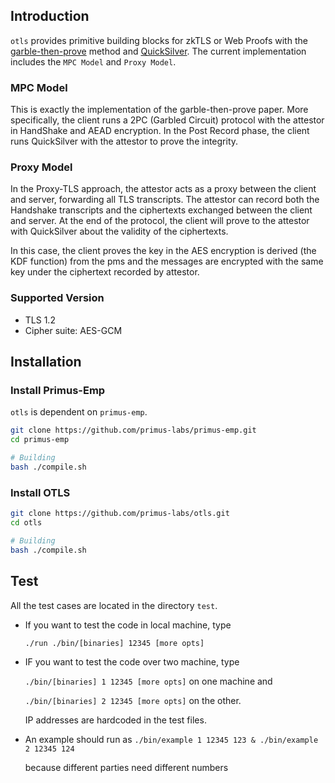 ## Introduction
`otls` provides primitive building blocks for zkTLS or Web Proofs with the [garble-then-prove](https://eprint.iacr.org/2023/964) method and [QuickSilver](https://eprint.iacr.org/2021/076). The current implementation includes the `MPC Model` and `Proxy Model`.

### MPC Model
This is exactly the implementation of the garble-then-prove paper. More specifically, the client runs a 2PC (Garbled Circuit) protocol with the attestor in HandShake and AEAD encryption. In the Post Record phase, the client runs QuickSilver with the attestor to prove the integrity. 

### Proxy Model
In the Proxy-TLS approach, the attestor acts as a proxy between the client and server, forwarding all TLS transcripts. The attestor can record both the Handshake transcripts and the ciphertexts exchanged between the client and server. At the end of the protocol, the client will prove to the attestor with QuickSilver about the validity of the ciphertexts.

In this case, the client proves the key in the AES encryption is derived (the KDF function) from the pms and the messages are encrypted with the same key under the ciphertext recorded by attestor.

### Supported Version
- TLS 1.2
- Cipher suite: AES-GCM

## Installation
### Install Primus-Emp
`otls` is dependent on `primus-emp`.
```bash
git clone https://github.com/primus-labs/primus-emp.git
cd primus-emp

# Building
bash ./compile.sh

```

### Install OTLS
```bash
git clone https://github.com/primus-labs/otls.git
cd otls

# Building
bash ./compile.sh
```


## Test
All the test cases are located in the directory `test`.

* If you want to test the code in local machine, type

   `./run ./bin/[binaries] 12345 [more opts]`
* IF you want to test the code over two machine, type

  `./bin/[binaries] 1 12345 [more opts]` on one machine and 
  
  `./bin/[binaries] 2 12345 [more opts]` on the other.
  
  IP addresses are hardcoded in the test files.

* An example should run as 
    `./bin/example 1 12345 123 & ./bin/example 2 12345 124`
    
    because different parties need different numbers
